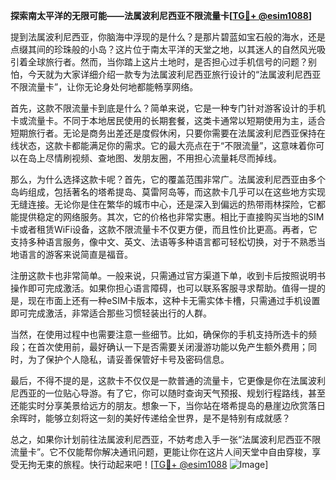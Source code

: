**探索南太平洋的无限可能——法属波利尼西亚不限流量卡[[TG💪+ @esim1088](https://t.me/s/esim1088)]**

提到法属波利尼西亚，你脑海中浮现的是什么？是那片碧蓝如宝石般的海水，还是点缀其间的珍珠般的小岛？这片位于南太平洋的天堂之地，以其迷人的自然风光吸引着全球旅行者。然而，当你踏上这片土地时，是否担心过手机信号的问题？别怕，今天就为大家详细介绍一款专为法属波利尼西亚旅行设计的“法属波利尼西亚不限流量卡”，让你无论身处何地都能畅享网络。

首先，这款不限流量卡到底是什么？简单来说，它是一种专门针对游客设计的手机卡或流量卡。不同于本地居民使用的长期套餐，这类卡通常以短期使用为主，适合短期旅行者。无论是商务出差还是度假休闲，只要你需要在法属波利尼西亚保持在线状态，这款卡都能满足你的需求。它的最大亮点在于“不限流量”，这意味着你可以在岛上尽情刷视频、查地图、发朋友圈，不用担心流量耗尽而掉线。

那么，为什么选择这款卡呢？首先，它的覆盖范围非常广。法属波利尼西亚由多个岛屿组成，包括著名的塔希提岛、莫雷阿岛等，而这款卡几乎可以在这些地方实现无缝连接。无论你是住在繁华的城市中心，还是深入到偏远的热带雨林探险，它都能提供稳定的网络服务。其次，它的价格也非常实惠。相比于直接购买当地的SIM卡或者租赁WiFi设备，这款不限流量卡不仅更方便，而且性价比更高。再者，它支持多种语言服务，像中文、英文、法语等多种语言都可轻松切换，对于不熟悉当地语言的游客来说简直是福音。

注册这款卡也非常简单。一般来说，只需通过官方渠道下单，收到卡后按照说明书操作即可完成激活。如果你担心语言障碍，也可以联系客服寻求帮助。值得一提的是，现在市面上还有一种eSIM卡版本，这种卡无需实体卡槽，只需通过手机设置即可完成激活，非常适合那些习惯轻装出行的人群。

当然，在使用过程中也需要注意一些细节。比如，确保你的手机支持所选卡的频段；在首次使用前，最好确认一下是否需要关闭漫游功能以免产生额外费用；同时，为了保护个人隐私，请妥善保管好卡号及密码信息。

最后，不得不提的是，这款卡不仅仅是一款普通的流量卡，它更像是你在法属波利尼西亚的一位贴心导游。有了它，你可以随时查询天气预报、规划行程路线，甚至还能实时分享美景给远方的朋友。想象一下，当你站在塔希提岛的悬崖边欣赏落日余晖时，能够立刻将这一刻的美好传递给全世界，是不是特别有成就感？

总之，如果你计划前往法属波利尼西亚，不妨考虑入手一张“法属波利尼西亚不限流量卡”。它不仅能帮你解决通讯问题，更能让你在这片人间天堂中自由穿梭，享受无拘无束的旅程。快行动起来吧！[[TG💪+ @esim1088](https://t.me/s/esim1088) ![Image](https://i.postimg.cc/4NQfJmqS/Snipaste-2025-05-13-00-14-12.png)]